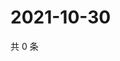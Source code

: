 # 2021-10-30

共 0 条

<!-- BEGIN WEIBO -->
<!-- 最后更新时间 Sat Oct 30 2021 17:13:11 GMT+0800 (China Standard Time) -->

<!-- END WEIBO -->
